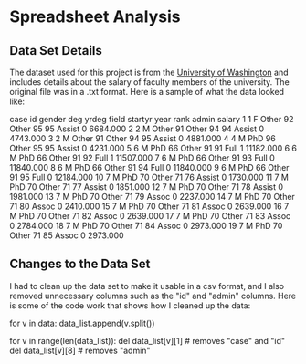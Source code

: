 # Spreadsheet Analysis

## Data Set Details

The dataset used for this project is from the [University of Washington](http://courses.washington.edu/b517/Datasets/SalaryData.txt) and includes details about the salary of faculty members of the university. The original file was in a .txt format. Here is a sample of what the data looked like:

case   id gender   deg yrdeg field startyr year   rank admin    salary 
    1    1      F Other    92 Other      95   95 Assist     0  6684.000
    2    2      M Other    91 Other      94   94 Assist     0  4743.000
    3    2      M Other    91 Other      94   95 Assist     0  4881.000
    4    4      M   PhD    96 Other      95   95 Assist     0  4231.000
    5    6      M   PhD    66 Other      91   91   Full     1 11182.000
    6    6      M   PhD    66 Other      91   92   Full     1 11507.000
    7    6      M   PhD    66 Other      91   93   Full     0 11840.000
    8    6      M   PhD    66 Other      91   94   Full     0 11840.000
    9    6      M   PhD    66 Other      91   95   Full     0 12184.000
   10    7      M   PhD    70 Other      71   76 Assist     0  1730.000
   11    7      M   PhD    70 Other      71   77 Assist     0  1851.000
   12    7      M   PhD    70 Other      71   78 Assist     0  1981.000
   13    7      M   PhD    70 Other      71   79  Assoc     0  2237.000
   14    7      M   PhD    70 Other      71   80  Assoc     0  2410.000
   15    7      M   PhD    70 Other      71   81  Assoc     0  2639.000
   16    7      M   PhD    70 Other      71   82  Assoc     0  2639.000
   17    7      M   PhD    70 Other      71   83  Assoc     0  2784.000
   18    7      M   PhD    70 Other      71   84  Assoc     0  2973.000
   19    7      M   PhD    70 Other      71   85  Assoc     0  2973.000

## Changes to the Data Set

I had to clean up the data set to make it usable in a csv format, and I also removed unnecessary columns such as the "id" and "admin" columns. Here is some of the code work that shows how I cleaned up the data:

for v in data:
    data_list.append(v.split())

for v in range(len(data_list)):
    del data_list[v][1] # removes "case" and "id"
    del data_list[v][8] # removes "admin"
